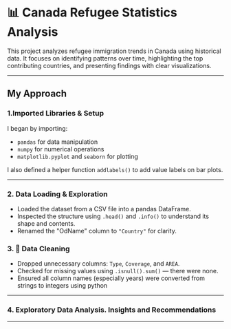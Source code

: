 # 📊 Canada Refugee Statistics Analysis

This project analyzes refugee immigration trends in Canada using historical data. 
It focuses on identifying patterns over time, highlighting the top contributing countries, and presenting findings with clear visualizations.

---

## My Approach

### 1.Imported Libraries & Setup
I began by importing:
- `pandas` for data manipulation
- `numpy` for numerical operations
- `matplotlib.pyplot` and `seaborn` for plotting

I also defined a helper function `addlabels()` to add value labels on bar plots.

---

### 2.  Data Loading & Exploration
- Loaded the dataset from a CSV file into a pandas DataFrame.
- Inspected the structure using `.head()` and `.info()` to understand its shape and contents.
- Renamed the "OdName" column to `"Country"` for clarity.


### 3. 🧹 Data Cleaning
- Dropped unnecessary columns: `Type`, `Coverage`, and `AREA`.
- Checked for missing values using `.isnull().sum()` — there were none.
- Ensured all column names (especially years) were converted from strings to integers using python


---
 ### 4.  Exploratory Data Analysis. Insights and Recommendations
---
